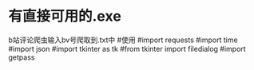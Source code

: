 # 有直接可用的.exe
 b站评论爬虫输入bv号爬取到.txt中
#使用
#import requests
#import time
#import json
#import tkinter as tk
#from tkinter import filedialog
#import getpass

